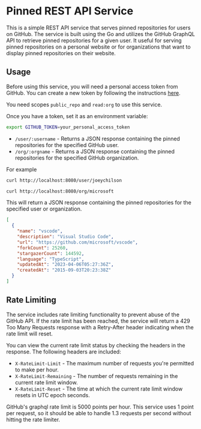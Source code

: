 # Pinned REST API Service

This is a simple REST API service that serves pinned repositories for users on GitHub. The service is built using the Go and utilizes the GitHub GraphQL API to retrieve pinned repositories for a given user. It useful for serving pinned repositories on a personal website or for organizations that want to display pinned repositories on their website.

## Usage

Before using this service, you will need a personal access token from GitHub. You can create a new token by following the instructions [here](https://docs.github.com/en/authentication/keeping-your-account-and-data-secure/creating-a-personal-access-token).

You need scopes `public_repo` and `read:org` to use this service.

Once you have a token, set it as an environment variable:

```bash
export GITHUB_TOKEN=your_personal_access_token
```

- `/user/:username` - Returns a JSON response containing the pinned repositories for the specified GitHub user.
- `/org/:orgname` - Returns a JSON response containing the pinned repositories for the specified GitHub organization.

For example

```bash
curl http://localhost:8080/user/joeychilson

curl http://localhost:8080/org/microsoft
```

This will return a JSON response containing the pinned repositories for the specified user or organization.

```json
[
  {
    "name": "vscode",
    "description": "Visual Studio Code",
    "url": "https://github.com/microsoft/vscode",
    "forkCount": 25260,
    "stargazerCount": 144592,
    "language": "TypeScript",
    "updatedAt": "2023-04-06T05:27:36Z",
    "createdAt": "2015-09-03T20:23:38Z"
  }
]
```

## Rate Limiting

The service includes rate limiting functionality to prevent abuse of the GitHub API. If the rate limit has been reached, the service will return a 429 Too Many Requests response with a Retry-After header indicating when the rate limit will reset.

You can view the current rate limit status by checking the headers in the response. The following headers are included:

- `X-RateLimit-Limit` - The maximum number of requests you're permitted to make per hour.
- `X-RateLimit-Remaining` - The number of requests remaining in the current rate limit window.
- `X-RateLimit-Reset` - The time at which the current rate limit window resets in UTC epoch seconds.

GitHub's graphql rate limit is 5000 points per hour. This service uses 1 point per request, so it should be able to handle 1.3 requests per second without hitting the rate limiter.
